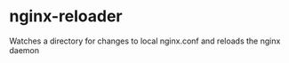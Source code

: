 nginx-reloader
==============

Watches a directory for changes to local nginx.conf and reloads the nginx daemon